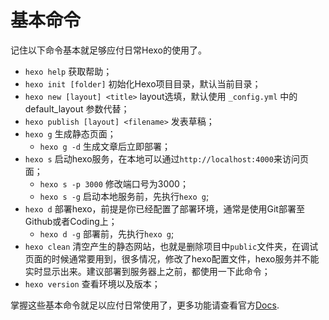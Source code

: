 # 基本命令
记住以下命令基本就足够应付日常Hexo的使用了。

- `hexo help` 获取帮助；
- `hexo init [folder]` 初始化Hexo项目目录，默认当前目录；
- `hexo new [layout] <title>` layout选填，默认使用 `_config.yml` 中的 default_layout 参数代替；
- `hexo publish [layout] <filename>` 发表草稿；
- `hexo g` 生成静态页面；
    - `hexo g -d` 生成文章后立即部署；
- `hexo s` 启动hexo服务，在本地可以通过`http://localhost:4000`来访问页面；
    - `hexo s -p 3000` 修改端口号为3000；
    - `hexo s -g` 启动本地服务前，先执行`hexo g`;
- `hexo d` 部署hexo，前提是你已经配置了部署环境，通常是使用Git部署至Github或者Coding上；
    - `hexo d -g` 部署前，先执行`hexo g`;
- `hexo clean` 清空产生的静态网站，也就是删除项目中`public`文件夹，在调试页面的时候通常要用到，很多情况，修改了hexo配置文件，hexo服务并不能实时显示出来。建议部署到服务器上之前，都使用一下此命令；
- `hexo version` 查看环境以及版本；

掌握这些基本命令就足以应付日常使用了，更多功能请查看官方[Docs](https://hexo.io/zh-cn/docs/).